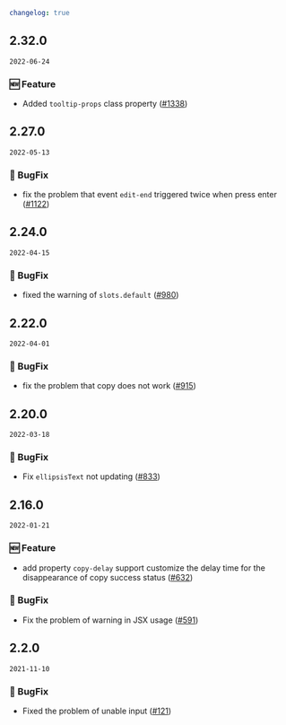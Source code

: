 ```yaml
changelog: true
```

## 2.32.0

`2022-06-24`

### 🆕 Feature

- Added `tooltip-props` class property ([#1338](https://github.com/arco-design/arco-design-vue/pull/1338))


## 2.27.0

`2022-05-13`

### 🐛 BugFix

- fix the problem that event `edit-end` triggered twice when press enter ([#1122](https://github.com/arco-design/arco-design-vue/pull/1122))


## 2.24.0

`2022-04-15`

### 🐛 BugFix

- fixed the warning of `slots.default` ([#980](https://github.com/arco-design/arco-design-vue/pull/980))


## 2.22.0

`2022-04-01`

### 🐛 BugFix

- fix the problem that copy does not work ([#915](https://github.com/arco-design/arco-design-vue/pull/915))


## 2.20.0

`2022-03-18`

### 🐛 BugFix

- Fix `ellipsisText` not updating ([#833](https://github.com/arco-design/arco-design-vue/pull/833))


## 2.16.0

`2022-01-21`

### 🆕 Feature

- add property `copy-delay` support customize the delay time for the disappearance of copy success status ([#632](https://github.com/arco-design/arco-design-vue/pull/632))

### 🐛 BugFix

- Fix the problem of warning in JSX usage ([#591](https://github.com/arco-design/arco-design-vue/pull/591))


## 2.2.0

`2021-11-10`

### 🐛 BugFix

- Fixed the problem of unable input ([#121](https://github.com/arco-design/arco-design-vue/pull/121))

